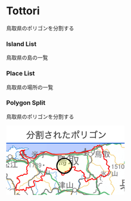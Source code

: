 Tottori
===============

鳥取県のポリゴンを分割する

### Island List

鳥取県の島の一覧

### Place List

鳥取県の場所の一覧

### Polygon Split

鳥取県のポリゴンを分割する

![splited_polygons](https://github.com/ohwada/World_Countries/blob/main/geoPandas/polygon_explode/tottori/polygon_split/screenshots/splited_polygons.png)

